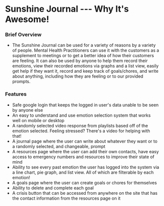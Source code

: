 # Sunshine Journal --- Why It's Awesome!

### Brief Overview

- The Sunshine Journal can be used for a variety of reasons by a variety of people. Mental Health Practitioners
  can use it with the customers as a supplement to meetings or to get a better idea of how their customers are feeling.
  It can also be used by anyone to help them record their emotions, view their recorded emotions via graphs and a list view, 
  easily get help if they want it, record and keep track of goals/chores, and write about anything, including how they are feeling
  or to our provided prompts.
  

### Features
- Safe google login that keeps the logged in user's data unable to be seen by anyone else
- An easy to understand and use emotion selection system that works well on mobile or desktop
- A randomly selected video response from playlists based off of the emotion selected. Feeling stressed? There's a video for helping with that!
- A journal page where the user can write about whatever they want or to a randomly selected, and changeable, prompt
- A resources page where the user can add their own contacts, have easy access to emergency numbers and resources to improve their state of mind
- Ability to see every past emotion the user has logged into the system via a line chart, pie graph, and list view. All of which are filterable by each emotion!
- A goals page where the user can create goals or chores for themselves
- Ability to delete and complete each goal
- A crisis button that can be accessed from anywhere on the site that has the contact information from the resources page on it
